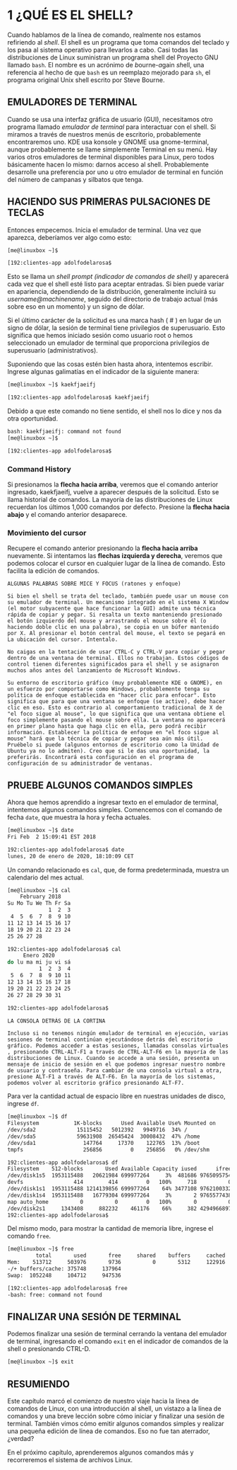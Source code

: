 # 1 ¿QUÉ ES EL SHELL?

Cuando hablamos de la línea de comando, realmente nos estamos refiriendo al *shell*. El shell es un programa que toma comandos del teclado y los pasa al sistema operativo para llevarlos a cabo. Casi todas las distribuciones de Linux suministran un programa shell del Proyecto GNU llamado `bash`. El nombre es un acrónimo de *b*ourne-*a*gain *sh*ell, una referencia al hecho de que `bash`  es un reemplazo mejorado para `sh`, el programa original Unix shell escrito por Steve Bourne.

## EMULADORES DE TERMINAL

Cuando se usa una interfaz gráfica de usuario (GUI), necesitamos otro programa llamado *emulador de terminal* para interactuar con el shell. Si miramos a través de nuestros menús de escritorio, probablemente encontraremos uno. KDE usa konsole y GNOME usa gnome-terminal, aunque probablemente se llame simplemente Terminal en su menú. Hay varios otros emuladores de terminal disponibles para Linux, pero todos básicamente hacen lo mismo: darnos acceso al shell. Probablemente desarrolle una preferencia por uno u otro emulador de terminal en función del número de campanas y silbatos que tenga.

## HACIENDO SUS PRIMERAS PULSACIONES DE TECLAS

Entonces empecemos. Inicia el emulador de terminal. Una vez que aparezca, deberíamos ver algo como esto:

```sh
[me@linuxbox ~]$

[192:clientes-app adolfodelarosa$
```

Esto se llama un *shell prompt (indicador de comandos de shell)* y aparecerá cada vez que el shell esté listo para aceptar entradas. Si bien puede variar en apariencia, dependiendo de la distribución, generalmente incluirá su *username@machinename*, seguido del directorio de trabajo actual (más sobre eso en un momento) y un signo de dólar.

Si el último carácter de la solicitud es una marca hash ( # ) en lugar de un signo de dólar, la sesión de terminal tiene privilegios de superusuario. Esto significa que hemos iniciado sesión como usuario root o hemos seleccionado un emulador de terminal que proporciona privilegios de superusuario (administrativos).

Suponiendo que las cosas estén bien hasta ahora, intentemos escribir. Ingrese algunas galimatías en el indicador de la siguiente manera:

```sh
[me@linuxbox ~]$ kaekfjaeifj

[192:clientes-app adolfodelarosa$ kaekfjaeifj
```

Debido a que este comando no tiene sentido, el shell nos lo dice y nos da otra oportunidad.

```sh
bash: kaekfjaeifj: command not found
[me@linuxbox ~]$

[192:clientes-app adolfodelarosa$
```

### Command History

Si presionamos la **flecha hacia arriba**, veremos que el comando anterior ingresado, kaekfjaeifj, vuelve a aparecer después de la solicitud. Esto se llama historial de comandos. La mayoría de las distribuciones de Linux recuerdan los últimos 1,000 comandos por defecto. Presione la **flecha hacia abajo** y el comando anterior desaparece.

### Movimiento del cursor

Recupere el comando anterior presionando la **flecha hacia arriba** nuevamente. Si intentamos las **flechas izquierda y derecha**, veremos que podemos colocar el cursor en cualquier lugar de la línea de comando. Esto facilita la edición de comandos.

```
ALGUNAS PALABRAS SOBRE MICE Y FOCUS (ratones y enfoque)

Si bien el shell se trata del teclado, también puede usar un mouse con su emulador de terminal. Un mecanismo integrado en el sistema X Window (el motor subyacente que hace funcionar la GUI) admite una técnica rápida de copiar y pegar. Si resalta un texto manteniendo presionado el botón izquierdo del mouse y arrastrando el mouse sobre él (o haciendo doble clic en una palabra), se copia en un búfer mantenido por X. Al presionar el botón central del mouse, el texto se pegará en La ubicación del cursor. Intentalo.

No caigas en la tentación de usar CTRL-C y CTRL-V para copiar y pegar dentro de una ventana de terminal. Ellos no trabajan. Estos códigos de control tienen diferentes significados para el shell y se asignaron muchos años antes del lanzamiento de Microsoft Windows.

Su entorno de escritorio gráfico (muy probablemente KDE o GNOME), en un esfuerzo por comportarse como Windows, probablemente tenga su política de enfoque establecida en "hacer clic para enfocar". Esto significa que para que una ventana se enfoque (se active), debe hacer clic en eso. Esto es contrario al comportamiento tradicional de X de "el foco sigue al mouse", lo que significa que una ventana obtiene el foco simplemente pasando el mouse sobre ella. La ventana no aparecerá en primer plano hasta que haga clic en ella, pero podrá recibir información. Establecer la política de enfoque en "el foco sigue al mouse" hará que la técnica de copiar y pegar sea aún más útil. Pruébelo si puede (algunos entornos de escritorio como la Unidad de Ubuntu ya no lo admiten). Creo que si le das una oportunidad, la preferirás. Encontrará esta configuración en el programa de configuración de su administrador de ventanas.
````

## PRUEBE ALGUNOS COMANDOS SIMPLES

Ahora que hemos aprendido a ingresar texto en el emulador de terminal, intentemos algunos comandos simples. Comencemos con el comando de fecha `date`, que muestra la hora y fecha actuales.

```sh
[me@linuxbox ~]$ date
Fri Feb  2 15:09:41 EST 2018

192:clientes-app adolfodelarosa$ date
lunes, 20 de enero de 2020, 18:10:09 CET
```

Un comando relacionado es `cal`, que, de forma predeterminada, muestra un calendario del mes actual.

```sh
[me@linuxbox ~]$ cal
    February 2018   
Su Mo Tu We Th Fr Sa
             1  2  3
 4  5  6  7  8  9 10
11 12 13 14 15 16 17
18 19 20 21 22 23 24
25 26 27 28

192:clientes-app adolfodelarosa$ cal
     Enero 2020       
do lu ma mi ju vi sá  
          1  2  3  4  
 5  6  7  8  9 10 11  
12 13 14 15 16 17 18  
19 20 21 22 23 24 25  
26 27 28 29 30 31     
                      
192:clientes-app adolfodelarosa$ 
```

```
LA CONSOLA DETRÁS DE LA CORTINA

Incluso si no tenemos ningún emulador de terminal en ejecución, varias sesiones de terminal continúan ejecutándose detrás del escritorio gráfico. Podemos acceder a estas sesiones, llamadas consolas virtuales , presionando CTRL-ALT-F1 a través de CTRL-ALT-F6 en la mayoría de las distribuciones de Linux. Cuando se accede a una sesión, presenta un mensaje de inicio de sesión en el que podemos ingresar nuestro nombre de usuario y contraseña. Para cambiar de una consola virtual a otra, presione ALT-F1 a través de ALT-F6. En la mayoría de los sistemas, podemos volver al escritorio gráfico presionando ALT-F7.
```

Para ver la cantidad actual de espacio libre en nuestras unidades de disco, ingrese `df`.

```sh
[me@linuxbox ~]$ df
Filesystem           1K-blocks      Used Available Use% Mounted on
/dev/sda2             15115452   5012392   9949716  34% /
/dev/sda5             59631908  26545424  30008432  47% /home
/dev/sda1               147764     17370    122765  13% /boot
tmpfs                   256856         0    256856   0% /dev/shm

192:clientes-app adolfodelarosa$ df
Filesystem    512-blocks       Used Available Capacity iused      ifree %iused  Mounted on
/dev/disk1s5  1953115488   20621984 699977264     3%  481686 9765095754    0%   /
devfs                414        414         0   100%     718          0  100%   /dev
/dev/disk1s1  1953115488 1214139856 699977264    64% 3477108 9762100332    0%   /System/Volumes/Data
/dev/disk1s4  1953115488   16779304 699977264     3%       2 9765577438    0%   /private/var/vm
map auto_home          0          0         0   100%       0          0  100%   /System/Volumes/Data/home
/dev/disk2s1     1343408     882232    461176    66%     382 4294966897    0%   /Volumes/MongoDB Compass
192:clientes-app adolfodelarosa$ 
```

Del mismo modo, para mostrar la cantidad de memoria libre, ingrese el comando `free`.

```sh
[me@linuxbox ~]$ free
         total       used       free     shared    buffers     cached
Mem:    513712     503976       9736          0       5312     122916
-/+ buffers/cache: 375748     137964
Swap:  1052248     104712     947536

[192:clientes-app adolfodelarosa$ free
-bash: free: command not found
```

## FINALIZAR UNA SESIÓN DE TERMINAL

Podemos finalizar una sesión de terminal cerrando la ventana del emulador de terminal, ingresando el comando `exit` en el indicador de comandos de la shell o presionando CTRL-D.

```sh
[me@linuxbox ~]$ exit
```

## RESUMIENDO

Este capítulo marcó el comienzo de nuestro viaje hacia la línea de comandos de Linux, con una introducción al shell, un vistazo a la línea de comandos y una breve lección sobre cómo iniciar y finalizar una sesión de terminal. También vimos cómo emitir algunos comandos simples y realizar una pequeña edición de línea de comandos. Eso no fue tan aterrador, ¿verdad?

En el próximo capítulo, aprenderemos algunos comandos más y recorreremos el sistema de archivos Linux.
